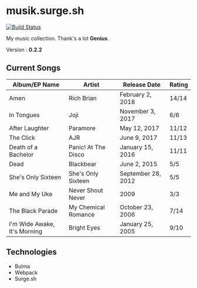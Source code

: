 # musik.surge.sh
[![Build Status](https://travis-ci.org/caxvis/musik.svg?branch=master)](https://travis-ci.org/caxvis/musik)

My music collection. Thank's a lot **Genius**.

Version : **0.2.2**

## Current Songs

Album/EP Name | Artist | Release Date | Rating
---|---|---|---
Amen|Rich Brian|February 2, 2018|14/14
In Tongues|Joji|November 3, 2017|6/6
After Laughter|Paramore|May 12, 2017|11/12
The Click|AJR|June 9, 2017|11/13
Death of a Bachelor|Panic! At The Disco|January 15, 2016|11/11
Dead|Blackbear|June 2, 2015|5/5
She's Only Sixteen|She's Only Sixteen|September 28, 2012|5/5
Me and My Uke|Never Shout Never|2009|3/3
The Black Parade|My Chemical Romance|October 23, 2006|7/14
I'm Wide Awake, It's Morning|Bright Eyes|January 25, 2005|9/10

## Technologies

- Bulma
- Webpack
- Surge.sh

